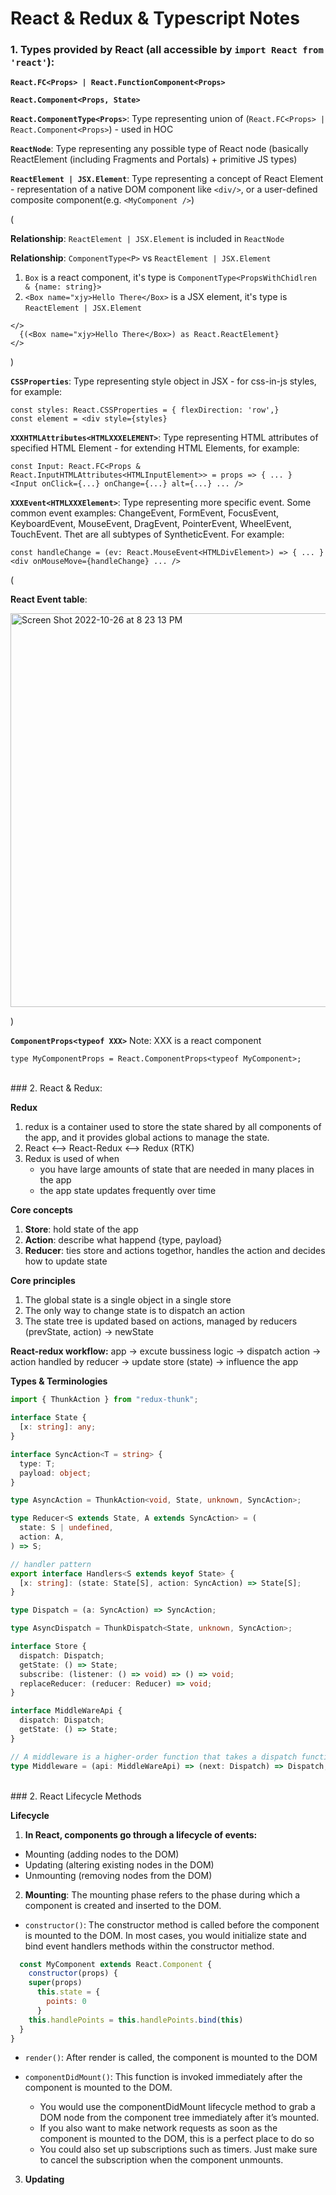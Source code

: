 # React & Redux & Typescript Notes

### 1. Types provided by React (all accessible by `import React from 'react'`):

**`React.FC<Props> | React.FunctionComponent<Props>`**

**`React.Component<Props, State>`**

**`React.ComponentType<Props>`**: Type representing union of (`React.FC<Props> | React.Component<Props>`) - used in HOC

**`ReactNode`**: Type representing any possible type of React node (basically ReactElement (including Fragments and Portals) + primitive JS types)

**`ReactElement | JSX.Element`**: Type representing a concept of React Element - representation of a native DOM component like `<div/>`, or a user-defined composite component(e.g. `<MyComponent />`)

(

**Relationship**: `ReactElement | JSX.Element` is included in `ReactNode`

**Relationship**: `ComponentType<P>` vs `ReactElement | JSX.Element`

1. `Box` is a react component, it's type is `ComponentType<PropsWithChidlren & {name: string}>`
2. `<Box name="xjy>Hello There</Box>` is a JSX element, it's type is `ReactElement | JSX.Element`

```
</>
  {(<Box name="xjy>Hello There</Box>) as React.ReactElement}
</>
```

)

**`CSSProperties`**: Type representing style object in JSX - for css-in-js styles, for example:

```
const styles: React.CSSProperties = { flexDirection: 'row',}
const element = <div style={styles}
```

**`XXXHTMLAttributes<HTMLXXXELEMENT>`**: Type representing HTML attributes of specified HTML Element - for extending HTML Elements, for example:

```
const Input: React.FC<Props & React.InputHTMLAttributes<HTMLInputElement>> = props => { ... }
<Input onClick={...} onChange={...} alt={...} ... />
```

**`XXXEvent<HTMLXXXElement>`**: Type representing more specific event. Some common event examples: ChangeEvent, FormEvent, FocusEvent, KeyboardEvent, MouseEvent, DragEvent, PointerEvent, WheelEvent, TouchEvent. Thet are all subtypes of SyntheticEvent. For example:

```
const handleChange = (ev: React.MouseEvent<HTMLDivElement>) => { ... }
<div onMouseMove={handleChange} ... />
```

(

**React Event table**:

<img width="630" alt="Screen Shot 2022-10-26 at 8 23 13 PM" src="https://user-images.githubusercontent.com/46456200/198162808-a84807d9-d091-4ba9-8263-55e45d56d72c.png">

)

**`ComponentProps<typeof XXX>`** Note: XXX is a react component

```
type MyComponentProps = React.ComponentProps<typeof MyComponent>;
```

<br/>
### 2. React & Redux:

**Redux**

1. redux is a container used to store the state shared by all components
   of the app, and it provides global actions to manage the state.
2. React <--> React-Redux <--> Redux (RTK)
3. Redux is used of when
   - you have large amounts of state that are needed in many places in the app
   - the app state updates frequently over time

**Core concepts**

1. **Store**: hold state of the app
2. **Action**: describe what happend {type, payload}
3. **Reducer**: ties store and actions togethor, handles the action and decides how to update state

**Core principles**

1. The global state is a single object in a single store
2. The only way to change state is to dispatch an action
3. The state tree is updated based on actions, managed by reducers (prevState, action) -> newState

**React-redux workflow:**
app -> excute bussiness logic -> dispatch action ->
action handled by reducer -> update store (state) -> influence the app

**Types & Terminologies**

```typescript
import { ThunkAction } from "redux-thunk";

interface State {
  [x: string]: any;
}

interface SyncAction<T = string> {
  type: T;
  payload: object;
}

type AsyncAction = ThunkAction<void, State, unknown, SyncAction>;

type Reducer<S extends State, A extends SyncAction> = (
  state: S | undefined,
  action: A,
) => S;

// handler pattern
export interface Handlers<S extends keyof State> {
  [x: string]: (state: State[S], action: SyncAction) => State[S];
}

type Dispatch = (a: SyncAction) => SyncAction;

type AsyncDispatch = ThunkDispatch<State, unknown, SyncAction>;

interface Store {
  dispatch: Dispatch;
  getState: () => State;
  subscribe: (listener: () => void) => () => void;
  replaceReducer: (reducer: Reducer) => void;
}

interface MiddleWareApi {
  dispatch: Dispatch;
  getState: () => State;
}

// A middleware is a higher-order function that takes a dispatch function to return a new dispatch function. It often turns async actions into actions.
type Middleware = (api: MiddleWareApi) => (next: Dispatch) => Dispatch;
```

<br/>
### 2. React Lifecycle Methods

**Lifecycle**

1. **In React, components go through a lifecycle of events:**

- Mounting (adding nodes to the DOM)
- Updating (altering existing nodes in the DOM)
- Unmounting (removing nodes from the DOM)

2. **Mounting**: The mounting phase refers to the phase during which a component is created and inserted to the DOM.

- `constructor()`: The constructor method is called before the component is mounted to the DOM. In most cases, you would initialize state and bind event handlers methods within the constructor method.

```javascript
  const MyComponent extends React.Component {
    constructor(props) {
    super(props)
      this.state = {
        points: 0
      }
    this.handlePoints = this.handlePoints.bind(this)
  }
}
```

- `render()`: After render is called, the component is mounted to the DOM
- `componentDidMount()`: This function is invoked immediately after the component is mounted to the DOM.

  - You would use the componentDidMount lifecycle method to grab a DOM node from the component tree immediately after it’s mounted.
  - If you also want to make network requests as soon as the component is mounted to the DOM, this is a perfect place to do so
  - You could also set up subscriptions such as timers. Just make sure to cancel the subscription when the component unmounts.

3. **Updating**
